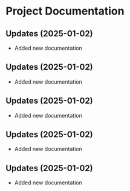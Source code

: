 # Project Documentation


## Updates (2025-01-02)
- Added new documentation

## Updates (2025-01-02)
- Added new documentation

## Updates (2025-01-02)
- Added new documentation

## Updates (2025-01-02)
- Added new documentation

## Updates (2025-01-02)
- Added new documentation

